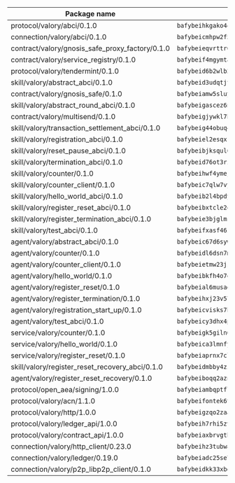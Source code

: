| Package name                                                  | Package hash                                                  |
| ------------------------------------------------------------- | ------------------------------------------------------------- |
| protocol/valory/abci/0.1.0                                    | `bafybeihkgako44fzgurcv4hgbems4ptdtosae4lopnnr75eczb6kx3x2lm` |
| connection/valory/abci/0.1.0                                  | `bafybeicmhpw2f5c3vds6lwlv2q4fa5nd6zonnvgdretrwfly7ylpiofdqq` |
| contract/valory/gnosis_safe_proxy_factory/0.1.0               | `bafybeieqvrttr6fiidrzab5t2toyewixqg7oayvdo64sidi33ouro5ixdu` |
| contract/valory/service_registry/0.1.0                        | `bafybeif4mgymtachjdhyzemxp7oj2i7itusjvrsxw7cheuvhtypizutu5e` |
| protocol/valory/tendermint/0.1.0                              | `bafybeid6b2wlb24g6d3godmqms44qvnpkhlvb27icotuobvnscmdmlhaha` |
| skill/valory/abstract_abci/0.1.0                              | `bafybeid3udqtjtl4txht2z3tm3z3mr2nqtoddtno3u3urxjqjbbpqeelli` |
| contract/valory/gnosis_safe/0.1.0                             | `bafybeiamw5sluyueflxsvzukmayctl3ijc76fx5twstwnc7ons6lw2goa4` |
| skill/valory/abstract_round_abci/0.1.0                        | `bafybeigascez6nyi2juhint3fgbj22syu26hrkvvmfeisjkkihkj4abqba` |
| contract/valory/multisend/0.1.0                               | `bafybeigjywkl7hydjsrkogob3xebj2ifhqwmfhhxoeyrndzhhxi5u6amey` |
| skill/valory/transaction_settlement_abci/0.1.0                | `bafybeig44obuq47q3bvcovsbujx2gis4u3i2wafyx4zfs5zi4ifx6mqamq` |
| skill/valory/registration_abci/0.1.0                          | `bafybeiel2esqxr2vicruvzahlnieczcjcnhddut5vj2h4yjw4eyyourh4m` |
| skill/valory/reset_pause_abci/0.1.0                           | `bafybeibjksqul6vas52kyokwrkjdfutvypp5hm3pbwna5vmhdf5rfjpdkq` |
| skill/valory/termination_abci/0.1.0                           | `bafybeid76ot3ric3ldyyyc3flbsggotbw7tukc6j4kzbxgckgyo276pcuq` |
| skill/valory/counter/0.1.0                                    | `bafybeihwf4ymejsriovlv3qqwyf3bkjifsb4ssaogwdgvs37dbwltoj27u` |
| skill/valory/counter_client/0.1.0                             | `bafybeic7qlw7vyovllmu35rb3cag4afduemo6ulr7sfkxtwtrjhlb2a5cq` |
| skill/valory/hello_world_abci/0.1.0                           | `bafybeib2l4bpdych5b5odh6o2afebuz7r44nnxjymfc5ihhehsq3ddw6ae` |
| skill/valory/register_reset_abci/0.1.0                        | `bafybeibxtcle2qofvuinelq5vjagcddiuelrrulwt6y5xg6djedxpy2ckq` |
| skill/valory/register_termination_abci/0.1.0                  | `bafybeie3bjglmzzcv7pvb5msc2w4c62ra327fwspo65a7lj4qjlenqt4em` |
| skill/valory/test_abci/0.1.0                                  | `bafybeifxasf46znx5z2geptabqsicig7ql7urjry6zbjwy7n3hvzr36lti` |
| agent/valory/abstract_abci/0.1.0                              | `bafybeic67d6sywf6wrmsdlg77rnrm26gdwmmdatvphthbfoqfokpvb6ik4` |
| agent/valory/counter/0.1.0                                    | `bafybeidl6dsn7m7hyv6euvtk4lwffehd4qhru25aeud65rvm5lsfgvqzfy` |
| agent/valory/counter_client/0.1.0                             | `bafybeietmw23jsfhwehuuzomutpxkydylfr7cynmpqrzcxmae2r62lst6e` |
| agent/valory/hello_world/0.1.0                                | `bafybeibkfh4o7e5iidlatuyjt4vp4y6tfnjvwucv5ychmwonc3tkgossra` |
| agent/valory/register_reset/0.1.0                             | `bafybeial6musagwezsqrs7pwmsqoz3g757kaerto2wrvyjjvrl7snufvcu` |
| agent/valory/register_termination/0.1.0                       | `bafybeihxj23v57hvdx6pngx7kyurce7bfvxchpv3pd2bbdwvaxrvegtqmq` |
| agent/valory/registration_start_up/0.1.0                      | `bafybeicvisks7bkby2shegivxk7hdxtfgy7empclp4arboqtg5uvdgleku` |
| agent/valory/test_abci/0.1.0                                  | `bafybeicy3dhx4p7s7ifthkncesse2q4hi5rgfjq4fhwsz3djaqbsm2x6za` |
| service/valory/counter/0.1.0                                  | `bafybeigk5giln64ynqdhbj5yxaazu5xpgkdfzdsjlfklaab45ulfovsw4i` |
| service/valory/hello_world/0.1.0                              | `bafybeica3lmnfy3djkljueecnhbnjg7cxpiohv44jvhnicj6oq3iox62ti` |
| service/valory/register_reset/0.1.0                           | `bafybeiaprnx7clxyc6zvwhxuoklnlv2xsdxhdcvu2fgrwf7zesbq56cufa` |
| skill/valory/register_reset_recovery_abci/0.1.0               | `bafybeidmbby4zivrbketd44znmgz5pntwocx4umpwylloqc74ydjrioooe` |
| agent/valory/register_reset_recovery/0.1.0                    | `bafybeiboqq2aznsqrxlten7yb5m77bifgcxuvfzcqnwa25bb2yowhd3z5y` |
| protocol/open_aea/signing/1.0.0                               | `bafybeiambqptflge33eemdhis2whik67hjplfnqwieoa6wblzlaf7vuo44` |
| protocol/valory/acn/1.1.0                                     | `bafybeifontek6tvaecatoauiule3j3id6xoktpjubvuqi3h2jkzqg7zh7a` |
| protocol/valory/http/1.0.0                                    | `bafybeigzqo2zaakcjtzzsm6dh4x73v72xg6ctk6muyp5uq5ueb7y34fbxy` |
| protocol/valory/ledger_api/1.0.0                              | `bafybeih7rhi5zvfvwakx5ifgxsz2cfipeecsh7bm3gnudjxtvhrygpcftq` |
| protocol/valory/contract_api/1.0.0                            | `bafybeiaxbrvgtbdrh4lslskuxyp4awyr4whcx3nqq5yrr6vimzsxg5dy64` |
| connection/valory/http_client/0.23.0                          | `bafybeihz3tubwado7j3wlivndzzuj3c6fdsp4ra5r3nqixn3ufawzo3wii` |
| connection/valory/ledger/0.19.0                               | `bafybeiadc25se7dgnn4mufztwpzdono4xsfs45qknzdqyi3gckn6ccuv44` |
| connection/valory/p2p_libp2p_client/0.1.0                     | `bafybeidkk33xbga54szmitk6uwsi3ef56hbbdbuasltqtiyki34hgfpnxa` |
